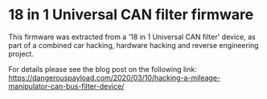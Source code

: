 # 18 in 1 Universal CAN filter firmware

This firmware was extracted from a '18 in 1 Universal CAN filter' device, as part of a combined car hacking, hardware hacking and reverse engineering project.

For details please see the blog post on the following link:
https://dangerouspayload.com/2020/03/10/hacking-a-mileage-manipulator-can-bus-filter-device/
